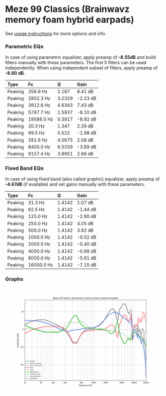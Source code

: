 # Meze 99 Classics (Brainwavz memory foam hybrid earpads)
See [usage instructions](https://github.com/jaakkopasanen/AutoEq#usage) for more options and info.

### Parametric EQs
In case of using parametric equalizer, apply preamp of **-8.55dB** and build filters manually
with these parameters. The first 5 filters can be used independently.
When using independent subset of filters, apply preamp of **-8.60 dB**.

| Type    | Fc         |      Q | Gain     |
|:--------|:-----------|:-------|:---------|
| Peaking | 356.9 Hz   | 2.187  | 8.41 dB  |
| Peaking | 2852.3 Hz  | 3.2329 | -2.23 dB |
| Peaking | 3912.6 Hz  | 4.6343 | 7.43 dB  |
| Peaking | 5787.7 Hz  | 1.5937 | -8.10 dB |
| Peaking | 19586.0 Hz | 0.3917 | -8.92 dB |
| Peaking | 20.3 Hz    | 1.347  | 2.39 dB  |
| Peaking | 99.5 Hz    | 0.522  | -1.98 dB |
| Peaking | 281.6 Hz   | 4.0675 | 2.08 dB  |
| Peaking | 8405.0 Hz  | 6.5339 | -3.89 dB |
| Peaking | 9157.4 Hz  | 3.8951 | 2.86 dB  |

### Fixed Band EQs
In case of using fixed band (also called graphic) equalizer, apply preamp of **-4.67dB**
(if available) and set gains manually with these parameters.

| Type    | Fc         |      Q | Gain     |
|:--------|:-----------|:-------|:---------|
| Peaking | 31.3 Hz    | 1.4142 | 1.07 dB  |
| Peaking | 62.5 Hz    | 1.4142 | -1.44 dB |
| Peaking | 125.0 Hz   | 1.4142 | -2.90 dB |
| Peaking | 250.0 Hz   | 1.4142 | 4.05 dB  |
| Peaking | 500.0 Hz   | 1.4142 | 3.92 dB  |
| Peaking | 1000.0 Hz  | 1.4142 | -0.52 dB |
| Peaking | 2000.0 Hz  | 1.4142 | -0.40 dB |
| Peaking | 4000.0 Hz  | 1.4142 | -0.68 dB |
| Peaking | 8000.0 Hz  | 1.4142 | -5.61 dB |
| Peaking | 16000.0 Hz | 1.4142 | -7.15 dB |

### Graphs
![](./Meze%2099%20Classics%20(Brainwavz%20memory%20foam%20hybrid%20earpads).png)